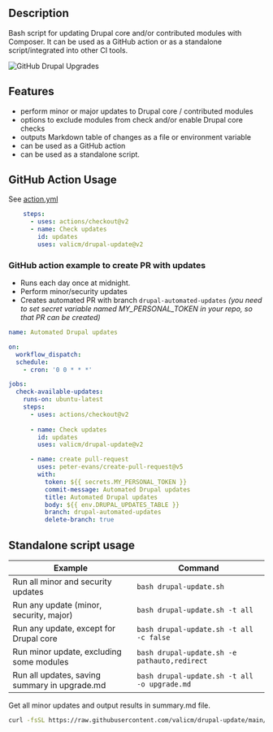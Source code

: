 ## Description
Bash script for updating Drupal core and/or contributed modules with Composer. 
It can be used as a GitHub action or as a standalone script/integrated into other CI tools.

![](https://vallic.com/sites/default/files/2023-11/github_pr.png "GitHub Drupal Upgrades")

## Features
* perform minor or major updates to Drupal core / contributed modules
* options to exclude modules from check and/or enable Drupal core checks
* outputs Markdown table of changes as a file or environment variable
* can be used as a GitHub action
* can be used as a standalone script.


## GitHub Action Usage

See [action.yml](action.yml)

```yaml
    steps:
      - uses: actions/checkout@v2
      - name: Check updates
        id: updates
        uses: valicm/drupal-update@v2

```

### GitHub action example to create PR with updates
* Runs each day once at midnight. 
* Perform minor/security updates
* Creates automated PR with branch `drupal-automated-updates`
_(you need to set secret variable named MY_PERSONAL_TOKEN in your repo, so that PR can be created)_

```yaml
name: Automated Drupal updates

on:
  workflow_dispatch:
  schedule:
    - cron: '0 0 * * *'

jobs:
  check-available-updates:
    runs-on: ubuntu-latest
    steps:
      - uses: actions/checkout@v2
        
      - name: Check updates
        id: updates
        uses: valicm/drupal-update@v2

      - name: create pull-request
        uses: peter-evans/create-pull-request@v5
        with:
          token: ${{ secrets.MY_PERSONAL_TOKEN }}
          commit-message: Automated Drupal updates
          title: Automated Drupal updates
          body: ${{ env.DRUPAL_UPDATES_TABLE }}
          branch: drupal-automated-updates
          delete-branch: true

```

## Standalone script usage
| Example                                       | Command                                      |
|-----------------------------------------------|----------------------------------------------|
| Run all minor and security updates            | `bash drupal-update.sh`                      |
| Run any update (minor, security, major)       | `bash drupal-update.sh -t all`               |
| Run any update, except for Drupal core        | `bash drupal-update.sh -t all -c false`      |
| Run minor update, excluding some modules      | `bash drupal-update.sh -e pathauto,redirect` |
| Run all updates, saving summary in upgrade.md | `bash drupal-update.sh -t all -o upgrade.md` |


Get all minor updates and output results in summary.md file.
```bash
curl -fsSL https://raw.githubusercontent.com/valicm/drupal-update/main/drupal-update.sh | bash -s -- -o summary.md
```
